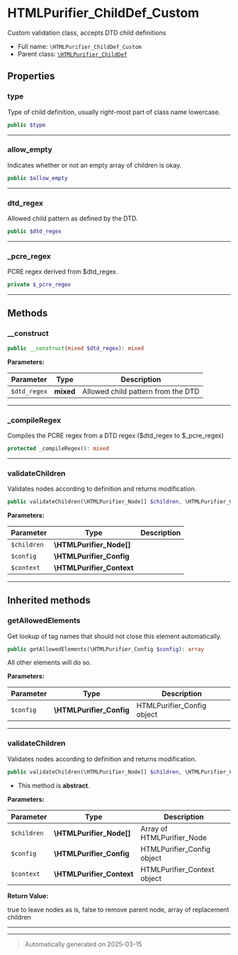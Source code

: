 
# HTMLPurifier_ChildDef_Custom

Custom validation class, accepts DTD child definitions



* Full name: `\HTMLPurifier_ChildDef_Custom`
* Parent class: [`\HTMLPurifier_ChildDef`](./HTMLPurifier_ChildDef.md)



## Properties


### type

Type of child definition, usually right-most part of class name lowercase.

```php
public $type
```






***

### allow_empty

Indicates whether or not an empty array of children is okay.

```php
public $allow_empty
```






***

### dtd_regex

Allowed child pattern as defined by the DTD.

```php
public $dtd_regex
```






***

### _pcre_regex

PCRE regex derived from $dtd_regex.

```php
private $_pcre_regex
```






***

## Methods


### __construct



```php
public __construct(mixed $dtd_regex): mixed
```








**Parameters:**

| Parameter | Type | Description |
|-----------|------|-------------|
| `$dtd_regex` | **mixed** | Allowed child pattern from the DTD |





***

### _compileRegex

Compiles the PCRE regex from a DTD regex ($dtd_regex to $_pcre_regex)

```php
protected _compileRegex(): mixed
```












***

### validateChildren

Validates nodes according to definition and returns modification.

```php
public validateChildren(\HTMLPurifier_Node[] $children, \HTMLPurifier_Config $config, \HTMLPurifier_Context $context): bool
```








**Parameters:**

| Parameter | Type | Description |
|-----------|------|-------------|
| `$children` | **\HTMLPurifier_Node[]** |  |
| `$config` | **\HTMLPurifier_Config** |  |
| `$context` | **\HTMLPurifier_Context** |  |





***


## Inherited methods


### getAllowedElements

Get lookup of tag names that should not close this element automatically.

```php
public getAllowedElements(\HTMLPurifier_Config $config): array
```

All other elements will do so.






**Parameters:**

| Parameter | Type | Description |
|-----------|------|-------------|
| `$config` | **\HTMLPurifier_Config** | HTMLPurifier_Config object |





***

### validateChildren

Validates nodes according to definition and returns modification.

```php
public validateChildren(\HTMLPurifier_Node[] $children, \HTMLPurifier_Config $config, \HTMLPurifier_Context $context): bool|array
```




* This method is **abstract**.



**Parameters:**

| Parameter | Type | Description |
|-----------|------|-------------|
| `$children` | **\HTMLPurifier_Node[]** | Array of HTMLPurifier_Node |
| `$config` | **\HTMLPurifier_Config** | HTMLPurifier_Config object |
| `$context` | **\HTMLPurifier_Context** | HTMLPurifier_Context object |


**Return Value:**

true to leave nodes as is, false to remove parent node, array of replacement children




***


***
> Automatically generated on 2025-03-15
